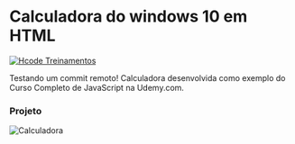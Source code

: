 # Calculadora do windows 10 em HTML

[![Hcode Treinamentos](https://www.hcode.com.br/res/img/hcode-200x100.png)](https://www.hcode.com.br)

Testando um commit remoto!
Calculadora desenvolvida como exemplo do Curso Completo de JavaScript na Udemy.com.

### Projeto
![Calculadora](https://firebasestorage.googleapis.com/v0/b/hcode-com-br.appspot.com/o/calculadora-hcode-win.png?alt=media&token=218a8f2a-b800-4d03-92e8-9e493a4e949f)
